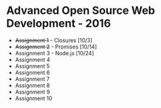 # Advanced Open Source Web Development - 2016
- ~~Assignment 1~~ - Closures [10/3]
- ~~Assignment 2~~ - Promises [10/14]
- Assignment 3     - Node.js  [10/24]
- Assignment 4
- Assignment 5
- Assignment 6
- Assignment 7
- Assignment 8
- Assignment 9
- Assignment 10